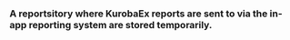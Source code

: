 ### A reportsitory where KurobaEx reports are sent to via the in-app reporting system are stored temporarily.
